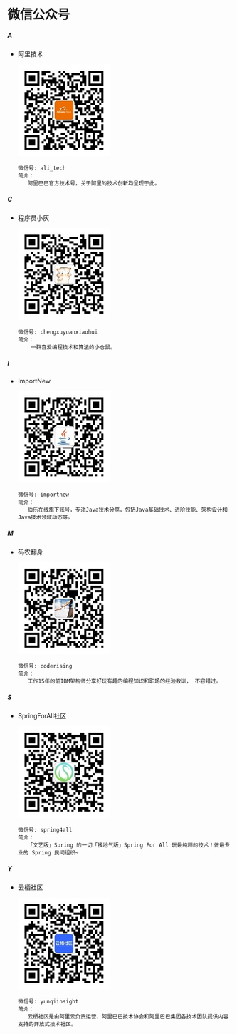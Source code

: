 # 微信公众号

##### A
+ 阿里技术

  ![阿里技术](images/weixinmp/qrcode_ali_tech.jpg)

  ```
  微信号: ali_tech
  简介：
     阿里巴巴官方技术号，关于阿里的技术创新均呈现于此。
  ```
##### C
+ 程序员小灰
  
  ![程序员小灰](images/weixinmp/qrcode_chengxuyuanxiaohui.jpg)
  
  ```
  微信号: chengxuyuanxiaohui
  简介：
      一群喜爱编程技术和算法的小仓鼠。
  ```
##### I
+ ImportNew

  ![ImportNew](images/weixinmp/qrcode_importnew.jpg)
  
  ```
  微信号: importnew
  简介：
     伯乐在线旗下账号，专注Java技术分享，包括Java基础技术、进阶技能、架构设计和Java技术领域动态等。
  ```
##### M
+ 码农翻身

  ![码农翻身](images/weixinmp/qrcode_coderising.jpg)

  ```
  微信号: coderising
  简介：
     工作15年的前IBM架构师分享好玩有趣的编程知识和职场的经验教训， 不容错过。
  ```
##### S
+ SpringForAll社区

  ![SpringForAll社区](images/weixinmp/qrcode_spring4all.jpg)

  ```
  微信号: spring4all
  简介：
     「文艺版」Spring 的一切「接地气版」Spring For All 玩最纯粹的技术！做最专业的 Spring 民间组织~
  ```
##### Y
+ 云栖社区

  ![云栖社区](images/weixinmp/qrcode_yunqiinsight.jpg)

  ```
  微信号: yunqiinsight
  简介：
     云栖社区是由阿里云负责运营、阿里巴巴技术协会和阿里巴巴集团各技术团队提供内容支持的开放式技术社区。
  ```